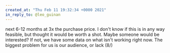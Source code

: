 ```yaml
---
created_at: "Thu Feb 11 19:32:34 +0000 2021"
in_reply_to: @leo_guinan
---
```


next 6-12 months at 3x the purchase price. I don't know if this is in any way feasible,  but thought it would be worth a shot. Maybe someone would be interested? If not, we have some data on what isn't working right now. The biggest problem for us is our audience, or lack (8/)